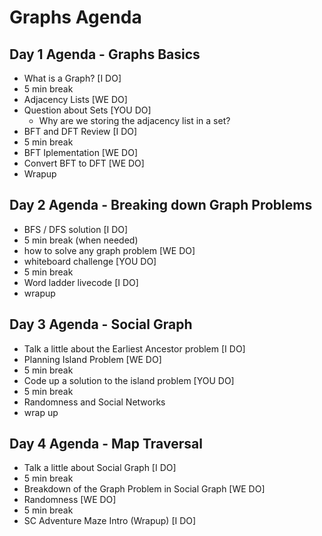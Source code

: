 # Graphs Agenda

## Day 1 Agenda - Graphs Basics
- What is a Graph? [I DO]
- 5 min break
- Adjacency Lists [WE DO]
- Question about Sets [YOU DO]
    - Why are we storing the adjacency list in a set?
- BFT and DFT Review [I DO]
- 5 min break
- BFT Iplementation [WE DO]
- Convert BFT to DFT [WE DO]
- Wrapup

## Day 2 Agenda - Breaking down Graph Problems
- BFS / DFS solution [I DO]
- 5 min break (when needed)
- how to solve any graph problem [WE DO]
- whiteboard challenge [YOU DO]
- 5 min break
- Word ladder livecode [I DO]
- wrapup

## Day 3 Agenda - Social Graph
- Talk a little about the Earliest Ancestor problem [I DO]
- Planning Island Problem [WE DO]
- 5 min break
- Code up a solution to the island problem [YOU DO]
- 5 min break
- Randomness and Social Networks
- wrap up

## Day 4 Agenda - Map Traversal
- Talk a little about Social Graph [I DO]
- 5 min break
- Breakdown of the Graph Problem in Social Graph [WE DO]
- Randomness [WE DO]
- 5 min break
- SC Adventure Maze Intro (Wrapup) [I DO]